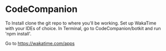 # CodeCompanion

To Install clone the git repo to where you'll be working. Set up WakaTime with
your IDEs of choice. In Terminal, go to CodeCompanion/botkit and run 'npm install'.

Go to https://wakatime.com/apps  
